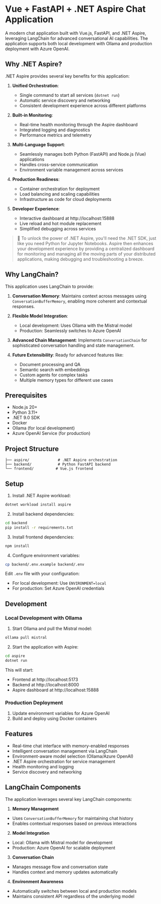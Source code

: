 # Vue + FastAPI + .NET Aspire Chat Application

A modern chat application built with Vue.js, FastAPI, and .NET Aspire, leveraging LangChain for advanced conversational AI capabilities. The application supports both local development with Ollama and production deployment with Azure OpenAI.

## Why .NET Aspire?

.NET Aspire provides several key benefits for this application:

1. **Unified Orchestration**:
   - Single command to start all services (`dotnet run`)
   - Automatic service discovery and networking
   - Consistent development experience across different platforms

2. **Built-in Monitoring**:
   - Real-time health monitoring through the Aspire dashboard
   - Integrated logging and diagnostics
   - Performance metrics and telemetry

3. **Multi-Language Support**:
   - Seamlessly manages both Python (FastAPI) and Node.js (Vue) applications
   - Handles cross-service communication
   - Environment variable management across services

4. **Production Readiness**:
   - Container orchestration for deployment
   - Load balancing and scaling capabilities
   - Infrastructure as code for cloud deployments

5. **Developer Experience**:
   - Interactive dashboard at http://localhost:15888
   - Live reload and hot module replacement
   - Simplified debugging across services

> 📝 To unlock the power of .NET Aspire, you'll need the .NET SDK, just like you need Python for Jupyter Notebooks. Aspire then enhances your development experience by providing a centralized dashboard for monitoring and managing all the moving parts of your distributed applications, making debugging and troubleshooting a breeze.

## Why LangChain?

This application uses LangChain to provide:

1. **Conversation Memory**: Maintains context across messages using `ConversationBufferMemory`, enabling more coherent and contextual responses.

2. **Flexible Model Integration**: 
   - Local development: Uses Ollama with the Mistral model
   - Production: Seamlessly switches to Azure OpenAI

3. **Advanced Chain Management**: Implements `ConversationChain` for sophisticated conversation handling and state management.

4. **Future Extensibility**: Ready for advanced features like:
   - Document processing and QA
   - Semantic search with embeddings
   - Custom agents for complex tasks
   - Multiple memory types for different use cases

## Prerequisites

- Node.js 20+
- Python 3.11+
- .NET 9.0 SDK
- Docker
- Ollama (for local development)
- Azure OpenAI Service (for production)

## Project Structure

```
├── aspire/             # .NET Aspire orchestration
├── backend/            # Python FastAPI backend
└── frontend/          # Vue.js frontend
```

## Setup

1. Install .NET Aspire workload:
```bash
dotnet workload install aspire
```

2. Install backend dependencies:
```bash
cd backend
pip install -r requirements.txt
```

3. Install frontend dependencies:
```bash
npm install
```

4. Configure environment variables:
```bash
cp backend/.env.example backend/.env
```

Edit `.env` file with your configuration:
- For local development: Use `ENVIRONMENT=local`
- For production: Set Azure OpenAI credentials

## Development

### Local Development with Ollama

1. Start Ollama and pull the Mistral model:
```bash
ollama pull mistral
```

2. Start the application with Aspire:
```bash
cd aspire
dotnet run
```

This will start:
- Frontend at http://localhost:5173
- Backend at http://localhost:8000
- Aspire dashboard at http://localhost:15888

### Production Deployment

1. Update environment variables for Azure OpenAI
2. Build and deploy using Docker containers

## Features

- Real-time chat interface with memory-enabled responses
- Intelligent conversation management via LangChain
- Environment-aware model selection (Ollama/Azure OpenAI)
- .NET Aspire orchestration for service management
- Health monitoring and logging
- Service discovery and networking

## LangChain Components

The application leverages several key LangChain components:

1. **Memory Management**
- Uses `ConversationBufferMemory` for maintaining chat history
- Enables contextual responses based on previous interactions

2. **Model Integration**
- Local: Ollama with Mistral model for development
- Production: Azure OpenAI for scalable deployment

3. **Conversation Chain**
- Manages message flow and conversation state
- Handles context and memory updates automatically

4. **Environment Awareness**
- Automatically switches between local and production models
- Maintains consistent API regardless of the underlying model
